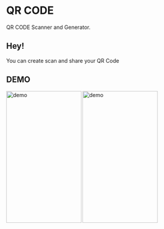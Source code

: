 # QR CODE 

QR CODE Scanner and Generator.

## Hey!

You can create scan and share your QR Code

## DEMO







<img align="left" src="https://github.com/playatanu/qrCode/blob/Add-Scanner/qrimg2.jpg?raw=true" alt="demo" width="200" height="350"> 


<img align="center" src="https://github.com/playatanu/qrCode/blob/Add-Scanner/qrimg.jpg?raw=true" alt="demo" width="200" height="350">




